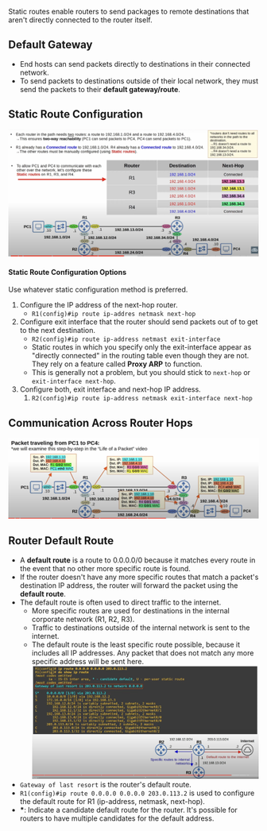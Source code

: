 Static routes enable routers to send packages to remote destinations that aren't directly connected to the router itself.
## Default Gateway
* End hosts can send packets directly to destinations in their connected network.
* To send packets to destinations outside of their local network, they must send the packets to their **default gateway/route**.
## Static Route Configuration
![static routes configuration on routers](./img/static-route-config.png)
#### Static Route Configuration Options
Use whatever static configuration method is preferred.
1. Configure the IP address of the next-hop router.
	* `R1(config)#ip route ip-addres netmask next-hop`
2. Configure exit interface that the router should send packets out of to get to the next destination.
	* `R2(config)#ip route ip-address netmast exit-interface`
	* Static routes in which you specify only the exit-interface appear as "directly connected" in the routing table even though they are not. They rely on a feature called **Proxy ARP** to function.
	* This is generally not a problem, but  you should stick to `next-hop` or `exit-interface next-hop`.
3. Configure both, exit interface and next-hop IP address.
	1. `R2(config)#ip route ip-address netmask exit-interface next-hop`
## Communication Across Router Hops
![Communication between devices across hops](./img/packet-travel-with-hops.png)
## Router Default Route
* A **default route** is a route to 0.0.0.0/0 because it matches every route in the event that no other more specific route is found.
* If the router doesn't have any more specific routes that match a packet's destination IP address, the router will forward the packet using the **default route**.
* The default route is often used to direct traffic to the internet.
	* More specific routes are used for destinations in the internal corporate network (R1, R2, R3).
	* Traffic to destinations outside of the internal network is sent to the internet.
	* The default route is the least specific route possible, because it includes all IP addresses. Any packet that does not match any more specific address will be sent here.
![router default route](./img/router-default-route.png)
* `Gateway of last resort` is the router's default route.
* `R1(config)#ip route 0.0.0.0 0.0.0.0 203.0.113.2` is used to configure the default route for R1 (ip-address, netmask, next-hop).
* **\***:   Indicate a candidate default route for the router. It's possible for routers to have multiple candidates for the default address.